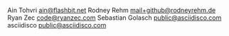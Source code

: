 Ain Tohvri <ain@flashbit.net>
Rodney Rehm <mail+github@rodneyrehm.de>
Ryan Zec <code@ryanzec.com>
Sebastian Golasch <public@asciidisco.com>
asciidisco <public@asciidisco.com>